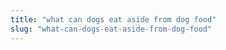 ```yaml
---
title: "what can dogs eat aside from dog food"
slug: "what-can-dogs-eat-aside-from-dog-food"
---
```


